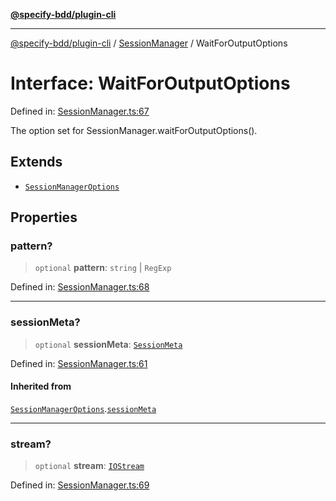 [**@specify-bdd/plugin-cli**](../../README.md)

***

[@specify-bdd/plugin-cli](../../README.md) / [SessionManager](../README.md) / WaitForOutputOptions

# Interface: WaitForOutputOptions

Defined in: [SessionManager.ts:67](https://github.com/specify-bdd/specify-core/blob/b47338cce98c34b2e68fbf033eb22e90c70e41ea/modules/@specify-bdd/plugin-cli/src/lib/SessionManager.ts#L67)

The option set for SessionManager.waitForOutputOptions().

## Extends

- [`SessionManagerOptions`](SessionManagerOptions.md)

## Properties

### pattern?

> `optional` **pattern**: `string` \| `RegExp`

Defined in: [SessionManager.ts:68](https://github.com/specify-bdd/specify-core/blob/b47338cce98c34b2e68fbf033eb22e90c70e41ea/modules/@specify-bdd/plugin-cli/src/lib/SessionManager.ts#L68)

***

### sessionMeta?

> `optional` **sessionMeta**: [`SessionMeta`](SessionMeta.md)

Defined in: [SessionManager.ts:61](https://github.com/specify-bdd/specify-core/blob/b47338cce98c34b2e68fbf033eb22e90c70e41ea/modules/@specify-bdd/plugin-cli/src/lib/SessionManager.ts#L61)

#### Inherited from

[`SessionManagerOptions`](SessionManagerOptions.md).[`sessionMeta`](SessionManagerOptions.md#sessionmeta)

***

### stream?

> `optional` **stream**: [`IOStream`](../enumerations/IOStream.md)

Defined in: [SessionManager.ts:69](https://github.com/specify-bdd/specify-core/blob/b47338cce98c34b2e68fbf033eb22e90c70e41ea/modules/@specify-bdd/plugin-cli/src/lib/SessionManager.ts#L69)
